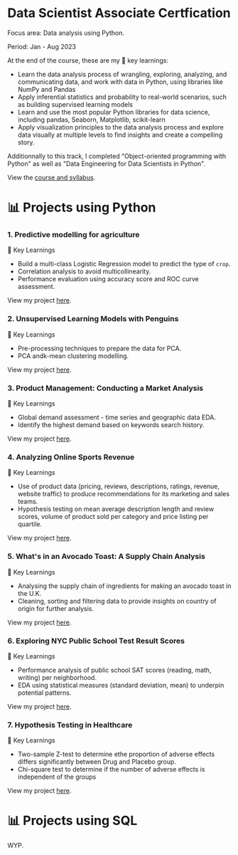 # Data Scientist Associate Certfication

Focus area: Data analysis using Python.

Period: Jan - Aug 2023 

At the end of the course, these are my 🔑 key learnings:
- Learn the data analysis process of wrangling, exploring, analyzing, and communicating data, and work with data in Python, using libraries like NumPy and Pandas
- Apply inferential statistics and probability to real-world scenarios, such as building supervised learning models
- Learn and use the most popular Python libraries for data science, including pandas, Seaborn, Matplotlib, scikit-learn
- Apply visualization principles to the data analysis process and explore data visually at multiple levels to find insights and create a compelling story.

Additionnally to this track, I completed "Object-oriented programming with Python" as well as "Data Engineering for Data Scientists in Python".

View the [course and syllabus]([url](https://www.datacamp.com/tracks/data-scientist-with-python)).

# 📊 Projects using Python
### 1. Predictive modelling for agriculture

🔑 Key Learnings

- Build a multi-class Logistic Regression model to predict the type of `crop`.
- Correlation analysis to avoid multicollinearity.
- Performance evaluation using accuracy score and ROC curve assessment.

View my project [here]([url](https://github.com/celinargy/Datacamp-Data-Analyst-Degree/tree/f7b664aa5395765d9b8c4046e86f2eef103f833d/1.%20Predictive%20modelling%20for%20agriculture)).

### 2. Unsupervised Learning Models with Penguins

🔑 Key Learnings

- Pre-processing techniques to prepare the data for PCA.
- PCA andk-mean clustering modelling.

View my project [here]([url](https://github.com/celinargy/Datacamp-Data-Analyst-Degree/tree/f7b664aa5395765d9b8c4046e86f2eef103f833d/2.%20Unsupervised%20Learning%20Models%20with%20penguins)).

### 3. Product Management: Conducting a Market Analysis

🔑 Key Learnings

- Global demand assessment - time series and geographic data EDA.
- Identify the highest demand based on keywords search history.

View my project [here]([url](https://github.com/celinargy/Datacamp-Data-Analyst-Degree/tree/f7b664aa5395765d9b8c4046e86f2eef103f833d/3.%20Product%20Management%20-%20Conducting%20a%20Market%20Analysis)).

### 4. Analyzing Online Sports Revenue

🔑 Key Learnings

- Use of product data (pricing, reviews, descriptions, ratings, revenue, website traffic) to produce recommendations for its marketing and sales teams.
- Hypothesis testing on mean average description length and review scores, volume of product sold per category and price listing per quartile.

View my project [here]([url](https://github.com/celinargy/Datacamp-Data-Analyst-Degree/tree/f7b664aa5395765d9b8c4046e86f2eef103f833d/4.%20Analyzing%20Online%20Sports%20Revenue)).

### 5. What's in an Avocado Toast: A Supply Chain Analysis

🔑 Key Learnings

- Analysing the  supply chain of ingredients for making an avocado toast in the U.K.
- Cleaning, sorting and filtering data to provide insights on country of origin for further analysis.

View my project [here]([url](https://github.com/celinargy/Datacamp-Data-Analyst-Degree/tree/f7b664aa5395765d9b8c4046e86f2eef103f833d/5.%20What's%20in%20an%20Avocado%20Toast%20-%20Supply%20Chain%20Analysis)).

### 6. Exploring NYC Public School Test Result Scores

🔑 Key Learnings

- Performance analysis of public school SAT scores (reading, math, writing) per neighborhood.
- EDA using statistical measures (standard deviation, mean) to underpin potential patterns.

View my project [here]([url](https://github.com/celinargy/Datacamp-Data-Analyst-Degree/tree/f7b664aa5395765d9b8c4046e86f2eef103f833d/6.%20Explorying%20NYC%20Public%20School%20Test%20Result%20Scores)).

### 7. Hypothesis Testing in Healthcare

🔑 Key Learnings

- Two-sample Z-test to determine ethe proportion of adverse effects differs significantly between Drug and Placebo group.
- Chi-square test to determine if the number of adverse effects is independent of the groups

View my project [here]([url](https://github.com/celinargy/Datacamp-Data-Analyst-Degree/tree/f7b664aa5395765d9b8c4046e86f2eef103f833d/7.%20Hypothesis%20Testing%20in%20Healthcare)https://github.com/celinargy/Datacamp-Data-Analyst-Degree/tree/f7b664aa5395765d9b8c4046e86f2eef103f833d/7.%20Hypothesis%20Testing%20in%20Healthcare).

# 📊 Projects using SQL

WYP.
